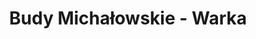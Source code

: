 ---
title: Budy Michałowskie - Warka
category: "Trasy jednodniowe"
rafting_time: 3,5
route_length: 16
price: 120
---